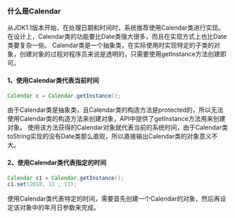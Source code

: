 ### 什么是Calendar

从JDK1.1版本开始，在处理日期和时间时，系统推荐使用Calendar类进行实现。在设计上，Calendar类的功能要比Date类强大很多，而且在实现方式上也比Date类要复杂一些。
Calendar类是一个抽象类，在实际使用时实现特定的子类的对象，创建对象的过程对程序员来说是透明的，只需要使用getInstance方法创建即可。

#### 1、使用Calendar类代表当前时间

```java
Calendar c = Calendar.getInstance();
```


由于Calendar类是抽象类，且Calendar类的构造方法是protected的，所以无法使用Calendar类的构造方法来创建对象，API中提供了getInstance方法用来创建对象。
使用该方法获得的Calendar对象就代表当前的系统时间，由于Calendar类toString实现的没有Date类那么直观，所以直接输出Calendar类的对象意义不大。

#### 2、使用Calendar类代表指定的时间



```java
Calendar c1 = Calendar.getInstance();
c1.set(2018, 11 , 11);
```

使用Calendar类代表特定的时间，需要首先创建一个Calendar的对象，然后再设定该对象中的年月日参数来完成。

